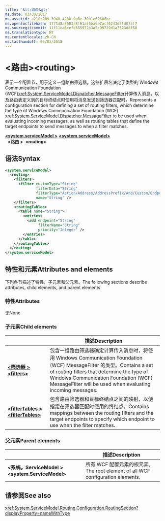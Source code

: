 ```yaml
---
title: '&lt;路由&gt;'
ms.date: 03/30/2017
ms.assetid: a210c209-3940-4288-9a8e-39b1e62606bc
ms.openlocfilehash: 1771d8a2603a8f61af6ba6e2acf6243d2fd073f7
ms.sourcegitcommit: 11f11ca6cefe555972b3a5c99729d1a7523d8f50
ms.translationtype: MT
ms.contentlocale: zh-CN
ms.lasthandoff: 05/03/2018
---
```

# <a name="ltroutinggt"></a><span data-ttu-id="863eb-102">&lt;路由&gt;</span><span class="sxs-lookup"><span data-stu-id="863eb-102">&lt;routing&gt;</span></span>

<span data-ttu-id="863eb-103">表示一个配置节，用于定义一组路由筛选器，这些扩展名决定了类型的 Windows Communication Foundation (WCF)<xref:System.ServiceModel.Dispatcher.MessageFilter>计算传入消息，以及路由表定义到的目标终结点时使用将消息发送到筛选器匹配时。</span><span class="sxs-lookup"><span data-stu-id="863eb-103">Represents a configuration section for defining a set of routing filters, which determine the type of Windows Communication Foundation (WCF) <xref:System.ServiceModel.Dispatcher.MessageFilter> to be used when evaluating incoming messages, as well as routing tables that define the target endpoints to send messages to when a filter matches.</span></span>

<span data-ttu-id="863eb-104">[**\<system.serviceModel >**](system-servicemodel.md) </span><span class="sxs-lookup"><span data-stu-id="863eb-104">[**\<system.serviceModel>**](system-servicemodel.md) </span></span>  
<span data-ttu-id="863eb-105">&nbsp;&nbsp;**\<路由 >**</span><span class="sxs-lookup"><span data-stu-id="863eb-105">&nbsp;&nbsp;**\<routing>**</span></span>

## <a name="syntax"></a><span data-ttu-id="863eb-106">语法</span><span class="sxs-lookup"><span data-stu-id="863eb-106">Syntax</span></span>

```xml
<system.serviceModel>
  <routing>
    <filters>
      <filter customType="String" 
              filterData="String" 
              filterType="Action/Address/AddressPrefix/And/Custom/Endpoint/MatchAll/XPath" 
              name="String" />
    </filters>
    <routingTables>
      <table name="String">
        <entries>
          <add endpoint="String" 
               filterName="String" 
               priority="Integer" />
        </entries>
      </table>
    </routingTables>
  </routing>
</system.serviceModel>
```

## <a name="attributes-and-elements"></a><span data-ttu-id="863eb-107">特性和元素</span><span class="sxs-lookup"><span data-stu-id="863eb-107">Attributes and elements</span></span>

<span data-ttu-id="863eb-108">下列各节描述了特性、子元素和父元素。</span><span class="sxs-lookup"><span data-stu-id="863eb-108">The following sections describe attributes, child elements, and parent elements.</span></span>

### <a name="attributes"></a><span data-ttu-id="863eb-109">特性</span><span class="sxs-lookup"><span data-stu-id="863eb-109">Attributes</span></span>

<span data-ttu-id="863eb-110">无</span><span class="sxs-lookup"><span data-stu-id="863eb-110">None</span></span>

### <a name="child-elements"></a><span data-ttu-id="863eb-111">子元素</span><span class="sxs-lookup"><span data-stu-id="863eb-111">Child elements</span></span>

|     | <span data-ttu-id="863eb-112">描述</span><span class="sxs-lookup"><span data-stu-id="863eb-112">Description</span></span> |
| --- | ----------- |
| [<span data-ttu-id="863eb-113">**\<筛选器 >**</span><span class="sxs-lookup"><span data-stu-id="863eb-113">**\<filters>**</span></span>](../../../../../docs/framework/configure-apps/file-schema/wcf/filters-of-routing.md) | <span data-ttu-id="863eb-114">包含一组路由筛选器确定计算传入消息时，将使用 Windows Communication Foundation (WCF) MessageFilter 的类型。</span><span class="sxs-lookup"><span data-stu-id="863eb-114">Contains a set of routing filters that determine the type of Windows Communication Foundation (WCF) MessageFilter will be used when evaluating incoming messages.</span></span> |
| [<span data-ttu-id="863eb-115">**\<filterTables >**</span><span class="sxs-lookup"><span data-stu-id="863eb-115">**\<filterTables>**</span></span>](../../../../../docs/framework/configure-apps/file-schema/wcf/filtertables.md) | <span data-ttu-id="863eb-116">包含路由筛选器和目标终结点之间的映射，以便指定在筛选器匹配时使用的终结点。</span><span class="sxs-lookup"><span data-stu-id="863eb-116">Contains mappings between the routing filters and the target endpoints to specify which endpoint to use when the filter matches.</span></span> |

### <a name="parent-elements"></a><span data-ttu-id="863eb-117">父元素</span><span class="sxs-lookup"><span data-stu-id="863eb-117">Parent elements</span></span>

|     | <span data-ttu-id="863eb-118">描述</span><span class="sxs-lookup"><span data-stu-id="863eb-118">Description</span></span> |
| --- | ----------- |
| <span data-ttu-id="863eb-119">**\<系统。ServiceModel >**</span><span class="sxs-lookup"><span data-stu-id="863eb-119">**\<system.ServiceModel>**</span></span> | <span data-ttu-id="863eb-120">所有 WCF 配置元素的根元素。</span><span class="sxs-lookup"><span data-stu-id="863eb-120">The root element of all WCF configuration elements.</span></span> |

## <a name="see-also"></a><span data-ttu-id="863eb-121">请参阅</span><span class="sxs-lookup"><span data-stu-id="863eb-121">See also</span></span>

<xref:System.ServiceModel.Routing.Configuration.RoutingSection?displayProperty=nameWithType>
